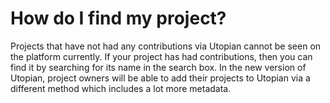 # How do I find my project?

Projects that have not had any contributions via Utopian cannot be seen on the platform currently. If your project has had contributions, then you can find it by searching for its name in the search box. In the new version of Utopian, project owners will be able to add their projects to Utopian via a different method which includes a lot more metadata.
